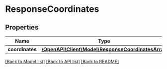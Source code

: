 # ResponseCoordinates

## Properties
Name | Type | Description | Notes
------------ | ------------- | ------------- | -------------
**coordinates** | [**\OpenAPI\Client\Model\ResponseCoordinatesArray**](ResponseCoordinatesArray.md) |  | [optional] 

[[Back to Model list]](../README.md#documentation-for-models) [[Back to API list]](../README.md#documentation-for-api-endpoints) [[Back to README]](../README.md)


